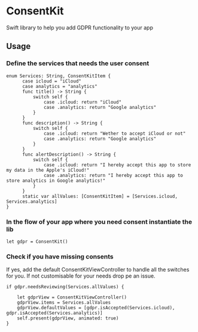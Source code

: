 # ConsentKit
Swift library to help you add GDPR functionality to your app

## Usage
### Define the services that needs the user consent

	enum Services: String, ConsentKitItem {
          case icloud = "iCloud"
          case analytics = "analytics"
          func title() -> String {
              switch self {
                  case .icloud: return "iCloud"
                  case .analytics: return "Google analytics"
              }
          }
          func description() -> String {
              switch self {
                  case .icloud: return "Wether to accept iCloud or not"
                  case .analytics: return "Google analytics"
              }
          }
          func alertDescription() -> String {
              switch self {
                  case .icloud: return "I hereby accept this app to store my data in the Apple's iCloud!"
                  case .analytics: return "I hereby accept this app to store analytics in Google analytics!"
              }
          }
          static var allValues: [ConsentKitItem] = [Services.icloud, Services.analytics]
	}
	
### In the flow of your app where you need consent instantiate the lib

	let gdpr = ConsentKit()
	
### Check if you have missing consents
If yes, add the default ConsentKitViewController to handle all the switches for you.  If not customisable for your needs drop pe an issue.

    if gdpr.needsReviewing(Services.allValues) {
        
        let gdprView = ConsentKitViewController()
        gdprView.items = Services.allValues
        gdprView.defaultValues = [gdpr.isAccepted(Services.icloud), gdpr.isAccepted(Services.analytics)]
        self.present(gdprView, animated: true)
    }
